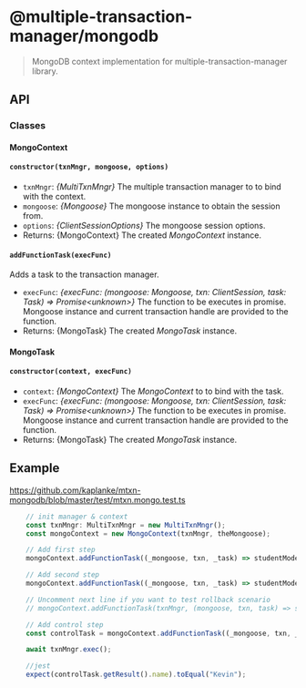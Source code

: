 # @multiple-transaction-manager/mongodb

> MongoDB context implementation for multiple-transaction-manager library. 

## API

### Classes

#### __MongoContext__

####  `constructor(txnMngr, mongoose, options)`
-   `txnMngr`: _{MultiTxnMngr}_ The multiple transaction manager to to bind with the context.
-   `mongoose`: _{Mongoose}_ The mongoose instance to obtain the session from.
-   `options`: _{ClientSessionOptions}_ The mongoose session options.
-   Returns: {MongoContext} The created _MongoContext_ instance.

#### `addFunctionTask(execFunc)`

Adds a task to the transaction manager.

-   `execFunc`: _{execFunc: (mongoose: Mongoose, txn: ClientSession, task: Task) => Promise\<unknown>}_ The function to be executes in promise. Mongoose instance and current transaction handle are provided to the function.
-   Returns: {MongoTask} The created _MongoTask_ instance.


#### __MongoTask__

####  `constructor(context, execFunc)`
-   `context`: _{MongoContext}_ The _MongoContext_ to to bind with the task.
-   `execFunc`: _{execFunc: (mongoose: Mongoose, txn: ClientSession, task: Task) => Promise\<unknown>}_ The function to be executes in promise. Mongoose instance and current transaction handle are provided to the function.
-   Returns: {MongoTask} The created _MongoTask_ instance.

## Example

https://github.com/kaplanke/mtxn-mongodb/blob/master/test/mtxn.mongo.test.ts


```js
    // init manager & context
    const txnMngr: MultiTxnMngr = new MultiTxnMngr();
    const mongoContext = new MongoContext(txnMngr, theMongoose);

    // Add first step
    mongoContext.addFunctionTask((_mongoose, txn, _task) => studentModel.create([{ sid: 1, "name": "Kevin" }], { session: txn }));

    // Add second step
    mongoContext.addFunctionTask((_mongoose, txn, _task) => studentModel.create([{ sid: 2, "name": "Stuart" }], { session: txn }));

    // Uncomment next line if you want to test rollback scenario 
    // mongoContext.addFunctionTask(txnMngr, (mongoose, txn, task) => studentModel.create([{ sid: 2, "name": "Bob" }], { session: txn }));

    // Add control step
    const controlTask = mongoContext.addFunctionTask((_mongoose, txn, _task) => studentModel.findOne({ sid: 1 }).session(txn).exec());

    await txnMngr.exec();

    //jest
    expect(controlTask.getResult().name).toEqual("Kevin");
```